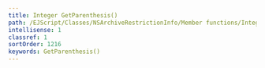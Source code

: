 ```yaml
---
title: Integer GetParenthesis()
path: /EJScript/Classes/NSArchiveRestrictionInfo/Member functions/Integer GetParenthesis()
intellisense: 1
classref: 1
sortOrder: 1216
keywords: GetParenthesis()
---
```





